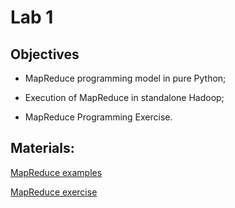 # Lab 1

## Objectives

+ MapReduce programming model in pure Python;

+ Execution of MapReduce in standalone Hadoop;

+ MapReduce Programming Exercise.

## Materials:

[MapReduce examples](https://github.com/smduarte/spbd-2223/blob/main/lab1/SPBD_Labs_mapreduce1.ipynb)

[MapReduce exercise](https://github.com/smduarte/spbd-2223/blob/main/lab1/SPBD_Labs_mapreduce1_exercise.ipynb)
